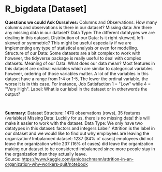 # R_bigdata [Dataset]

<b>Questions we could Ask Ourselves:</b>
Columns and Observations: How many columns and observations is there in our dataset?
Missing data: Are there any missing data in our dataset?
Data Type: The different datatypes we are dealing in this dataset.
Distribution of our Data: Is it right-skewed, left-skewed or symmetric? This might be useful especially if we are implementing any type of statistical analysis or even for modelling.
Structure of our Data: Some datasets are a bit complex to work with however, the tidyverse package is really useful to deal with complex datasets.
Meaning of our Data: What does our data mean? Most features in this dataset are ordinal variables which are similar to categorical variables however, ordering of those variables matter. A lot of the variables in this dataset have a range from 1-4 or 1-5, The lower the ordinal variable, the worse it is in this case. For instance, Job Satisfaction 1 = "Low" while 4 = "Very High".
Label: What is our label in the dataset or in otherwords the output?

<br>

<b>Summary: </b>
Dataset Structure: 1470 observations (rows), 35 features (variables)
Missing Data: Luckily for us, there is no missing data! this will make it easier to work with the dataset.
Data Type: We only have two datatypes in this dataset: factors and integers
Label" Attrition is the label in our dataset and we would like to find out why employees are leaving the organization!
Imbalanced dataset: 1237 (84% of cases) employees did not leave the organization while 237 (16% of cases) did leave the organization making our dataset to be considered imbalanced since more people stay in the organization than they actually leave.
<br>
Source: https://www.kaggle.com/janiobachmann/attrition-in-an-organization-why-workers-quit/notebook

